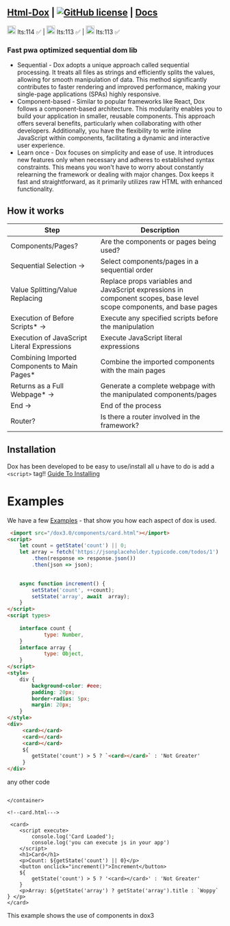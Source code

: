 ## [Html-Dox](https://malikwhitten67.github.io/html-dox/) |  [![GitHub license](https://img.shields.io/badge/license-MIT-blue.svg)](https://github.com/MalikWhitten67/html-dox/blob/main/LICENSE) | [Docs](https://github.com/MalikWhitten67/html-dox/wiki)
 <img src="https://th.bing.com/th/id/R.4c5dfa7ec90d6208a2a2e33adbd7c633?rik=cYlZy1p%2f4TEJGQ&riu=http%3a%2f%2f1000logos.net%2fwp-content%2fuploads%2f2017%2f08%2fChrome-Logo.png&ehk=qTc576MkpOTyH91AwsOr6MD868AywziPFN3Z2RxOFWQ%3d&risl=&pid=ImgRaw&r=0" width="20"> lts:114   ✅ | <img src="https://cdn.freebiesupply.com/logos/large/2x/firefox-logo-png-transparent.png" width="20"> lts:113  ✅ | <img src="https://th.bing.com/th/id/R.15317f39b369ebfe56a357aaea4860ab?rik=i1CnFnr0QPpDYg&pid=ImgRaw&r=0" width="20"> lts:113 ✅   

 
### Fast pwa optimized sequential dom lib

* Sequential - Dox adopts a unique approach called sequential processing. It treats all files as strings and efficiently splits the values, allowing for smooth manipulation of data. This method significantly contributes to faster rendering and improved performance, making your single-page applications (SPAs) highly responsive.
* Component-based - Similar to popular frameworks like React, Dox follows a component-based architecture. This modularity enables you to build your application in smaller, reusable components. This approach offers several benefits, particularly when collaborating with other developers. Additionally, you have the flexibility to write inline JavaScript within components, facilitating a dynamic and interactive user experience.
* Learn once - Dox focuses on simplicity and ease of use. It introduces new features only when necessary and adheres to established syntax constraints. This means you won't have to worry about constantly relearning the framework or dealing with major changes. Dox keeps it fast and straightforward, as it primarily utilizes raw HTML with enhanced functionality.



 

## How it works

| Step                                               | Description                                                                      |
| -------------------------------------------------- | -------------------------------------------------------------------------------- |
| Components/Pages?                                  | Are the components or pages being used?                                           |
| Sequential Selection →                             | Select components/pages in a sequential order                                    |
| Value Splitting/Value Replacing                   | Replace props variables and JavaScript expressions in component scopes, base level scope components, and base pages |
| Execution of Before Scripts* →                      | Execute any specified scripts before the manipulation                            |
| Execution of JavaScript Literal Expressions        | Execute JavaScript literal expressions                                            |
| Combining Imported Components to Main Pages*       | Combine the imported components with the main pages                               |
| Returns as a Full Webpage* →                        | Generate a complete webpage with the manipulated components/pages                |
| End →                                             | End of the process                                                               |
| Router?                                            | Is there a router involved in the framework?                                      |

 

## Installation

Dox has been developed to be easy to use/install all u have to do is add a `<script>` tag!! [Guide To Installing](https://github.com/MalikWhitten67/html-dox/wiki/Getting-started)


# Examples

We have a few [Examples](https://github.com/MalikWhitten67/html-dox/tree/main/examples) - that show you how each aspect of dox is used.
```html
 <import src="/dox3.0/components/card.html"></import>
<script>
    let count = getState('count') || 0;
    let array = fetch('https://jsonplaceholder.typicode.com/todos/1')
        .then(response => response.json())
        .then(json => json);
  

    async function increment() {
        setState('count', ++count);
        setState('array', await  array);
    }
</script>
<script types>
 
    interface count {
            type: Number,
    }
    interface array {
            type: Object,
    }
</script>
<style>
    div {
        background-color: #eee;
        padding: 20px;
        border-radius: 5px;
        margin: 20px;
    }
</style>
<div>
     <card></card>
     <card></card>
     <card></card>
     ${
        getState('count') > 5 ? `<card></card>` : 'Not Greater'
     }
</div>
 ```
any other code
```

</container>

<!--card.html--->

 <card>
    <script execute>
        console.log('Card Loaded');
        console.log('you can execute js in your app')
    </script>
    <h1>Card</h1>
    <p>Count: ${getState('count') || 0}</p>
    <button onclick="increment()">Increment</button>
    ${
        getState('count') > 5 ? '<card></card>' : 'Not Greater'
    }
    <p>Array: ${getState('array') ? getState('array').title : `Woppy` } </p>
</card>
```
This example shows the use of components in dox3
